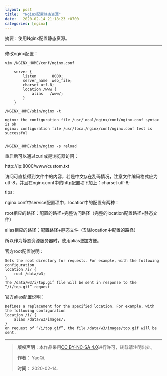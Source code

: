 ```yaml
---
layout: post
title:  "Nginx配置静态资源"
date:   2020-02-14 21:18:23 +0700
categories: [nginx]
---
```


摘要：使用Nginx配置静态资源。

------

修改nginx配置：

```shell
vim /NGINX_HOME/conf/nginx.conf

    server {
        listen       8000;
        server_name  web_file;
        charset utf-8;
        location /www {
            alias   /www/;
        }
    }

/NGINX_HOME/sbin/nginx -t

nginx: the configuration file /usr/local/nginx/conf/nginx.conf syntax is ok
nginx: configuration file /usr/local/nginx/conf/nginx.conf test is successful


/NGINX_HOME/sbin/nginx -s reload

```

重启后可以通过curl或是浏览器访问：

http://ip:8000/www/custom.txt

访问可直接得到文件中的内容，若是中文存在乱码情况，注意文件编码格式应为utf-8，并且在nginx.conf中的http配置项下加上：charset utf-8;


tips:

nginx.conf中service配置项中，location中的配置有两种：

root相应的路径：配置的路径+完整访问路径（完整的location配置路径+静态文件）

alias相应的路径：配置路径+静态文件（去除location中配置的路径）


所以作为静态资源服务器时，使用alias更加方便。

官方root配置说明：

```
Sets the root directory for requests. For example, with the following configuration
location /i/ {
    root /data/w3;
}
The /data/w3/i/top.gif file will be sent in response to the “/i/top.gif” request

```

官方alias配置说明：

```
Defines a replacement for the specified location. For example, with the following configuration
location /i/ {
    alias /data/w3/images/;
}
on request of “/i/top.gif”, the file /data/w3/images/top.gif will be sent.
```

------

>**版权声明**：本作品采用<a rel="license" href="http://creativecommons.org/licenses/by-nc-sa/4.0/">[CC BY-NC-SA 4.0](https://creativecommons.org/licenses/by-nc-sa/4.0/)进行许可，转载请注明出处。 
>
>**作者**： YaoQi.
>
>**时间**： 2020-02-14.
